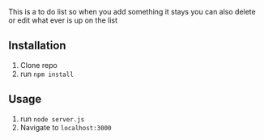 This is a to do list so when you add something it stays
you can also delete or edit what ever is up on the list

## Installation

1. Clone repo
2. run `npm install`

## Usage

1. run `node server.js`
2. Navigate to `localhost:3000`
